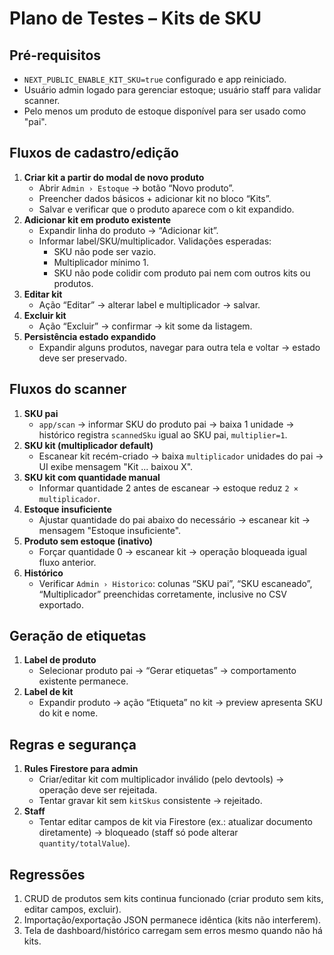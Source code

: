 ﻿# Plano de Testes – Kits de SKU

## Pré-requisitos

- `NEXT_PUBLIC_ENABLE_KIT_SKU=true` configurado e app reiniciado.
- Usuário admin logado para gerenciar estoque; usuário staff para validar scanner.
- Pelo menos um produto de estoque disponível para ser usado como "pai".

## Fluxos de cadastro/edição

1. **Criar kit a partir do modal de novo produto**
   - Abrir `Admin › Estoque` → botão “Novo produto”.
   - Preencher dados básicos + adicionar kit no bloco “Kits”.
   - Salvar e verificar que o produto aparece com o kit expandido.
2. **Adicionar kit em produto existente**
   - Expandir linha do produto → “Adicionar kit”.
   - Informar label/SKU/multiplicador. Validações esperadas:
     - SKU não pode ser vazio.
     - Multiplicador mínimo 1.
     - SKU não pode colidir com produto pai nem com outros kits ou produtos.
3. **Editar kit**
   - Ação “Editar” → alterar label e multiplicador → salvar.
4. **Excluir kit**
   - Ação “Excluir” → confirmar → kit some da listagem.
5. **Persistência estado expandido**
   - Expandir alguns produtos, navegar para outra tela e voltar → estado deve ser preservado.

## Fluxos do scanner

1. **SKU pai**
   - `app/scan` → informar SKU do produto pai → baixa 1 unidade → histórico registra `scannedSku` igual ao SKU pai, `multiplier=1`.
2. **SKU kit (multiplicador default)**
   - Escanear kit recém-criado → baixa `multiplicador` unidades do pai → UI exibe mensagem "Kit ... baixou X".
3. **SKU kit com quantidade manual**
   - Informar quantidade 2 antes de escanear → estoque reduz `2 × multiplicador`.
4. **Estoque insuficiente**
   - Ajustar quantidade do pai abaixo do necessário → escanear kit → mensagem "Estoque insuficiente".
5. **Produto sem estoque (inativo)**
   - Forçar quantidade 0 → escanear kit → operação bloqueada igual fluxo anterior.
6. **Histórico**
   - Verificar `Admin › Historico`: colunas “SKU pai”, “SKU escaneado”, “Multiplicador” preenchidas corretamente, inclusive no CSV exportado.

## Geração de etiquetas

1. **Label de produto**
   - Selecionar produto pai → “Gerar etiquetas” → comportamento existente permanece.
2. **Label de kit**
   - Expandir produto → ação “Etiqueta” no kit → preview apresenta SKU do kit e nome.

## Regras e segurança

1. **Rules Firestore para admin**
   - Criar/editar kit com multiplicador inválido (pelo devtools) → operação deve ser rejeitada.
   - Tentar gravar kit sem `kitSkus` consistente → rejeitado.
2. **Staff**
   - Tentar editar campos de kit via Firestore (ex.: atualizar documento diretamente) → bloqueado (staff só pode alterar `quantity/totalValue`).

## Regressões

1. CRUD de produtos sem kits continua funcionado (criar produto sem kits, editar campos, excluir).
2. Importação/exportação JSON permanece idêntica (kits não interferem).
3. Tela de dashboard/histórico carregam sem erros mesmo quando não há kits.
